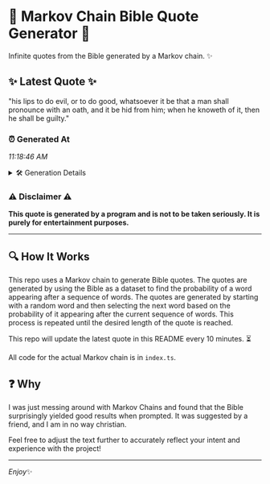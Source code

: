 # 📖 Markov Chain Bible Quote Generator 📖

Infinite quotes from the Bible generated by a Markov chain. ✨

## ✨ Latest Quote ✨
"his lips to do evil, or to do good, whatsoever it be that a man shall pronounce with an oath, and it be hid from him; when he knoweth of it, then he shall be guilty."

### ⏰ Generated At
*11:18:46 AM*

<details>
    <summary>🛠️ Generation Details</summary>
    <p>
        <strong>🌱 Seed:</strong> his<br>
        <strong>🔄 Iterations:</strong> 35<br>
        <strong>📜 Context History:</strong><br>[ his ]: lips<br>[ his, lips ]: to<br>[ his, lips, to ]: do<br>[ his, lips, to, do ]: evil,<br>[ his, lips, to, do, evil, ]: or<br>[ his, lips, to, do, evil,, or ]: to<br>[ lips, to, do, evil,, or, to ]: do<br>[ to, do, evil,, or, to, do ]: good,<br>[ do, evil,, or, to, do, good, ]: whatsoever<br>[ evil,, or, to, do, good,, whatsoever ]: it<br>[ or, to, do, good,, whatsoever, it ]: be<br>[ to, do, good,, whatsoever, it, be ]: that<br>[ do, good,, whatsoever, it, be, that ]: a<br>[ good,, whatsoever, it, be, that, a ]: man<br>[ whatsoever, it, be, that, a, man ]: shall<br>[ it, be, that, a, man, shall ]: pronounce<br>[ be, that, a, man, shall, pronounce ]: with<br>[ that, a, man, shall, pronounce, with ]: an<br>[ a, man, shall, pronounce, with, an ]: oath,<br>[ man, shall, pronounce, with, an, oath, ]: and<br>[ shall, pronounce, with, an, oath,, and ]: it<br>[ pronounce, with, an, oath,, and, it ]: be<br>[ with, an, oath,, and, it, be ]: hid<br>[ an, oath,, and, it, be, hid ]: from<br>[ oath,, and, it, be, hid, from ]: him;<br>[ and, it, be, hid, from, him; ]: when<br>[ it, be, hid, from, him;, when ]: he<br>[ be, hid, from, him;, when, he ]: knoweth<br>[ hid, from, him;, when, he, knoweth ]: of<br>[ from, him;, when, he, knoweth, of ]: it,<br>[ him;, when, he, knoweth, of, it, ]: then<br>[ when, he, knoweth, of, it,, then ]: he<br>[ he, knoweth, of, it,, then, he ]: shall<br>[ knoweth, of, it,, then, he, shall ]: be<br>[ of, it,, then, he, shall, be ]: guilty.<br>
    </p>
</details>

### ⚠️ Disclaimer ⚠️
**This quote is generated by a program and is not to be taken seriously. It is purely for entertainment purposes.**

---

## 🔍 How It Works

This repo uses a Markov chain to generate Bible quotes. The quotes are generated by using the Bible as a dataset to find the probability of a word appearing after a sequence of words. The quotes are generated by starting with a random word and then selecting the next word based on the probability of it appearing after the current sequence of words. This process is repeated until the desired length of the quote is reached.

This repo will update the latest quote in this README every 10 minutes. ⏳

All code for the actual Markov chain is in `index.ts`.

## ❓ Why

I was just messing around with Markov Chains and found that the Bible surprisingly yielded good results when prompted. 
It was suggested by a friend, and I am in no way christian.

Feel free to adjust the text further to accurately reflect your intent and experience with the project!

---

*Enjoy*✨
